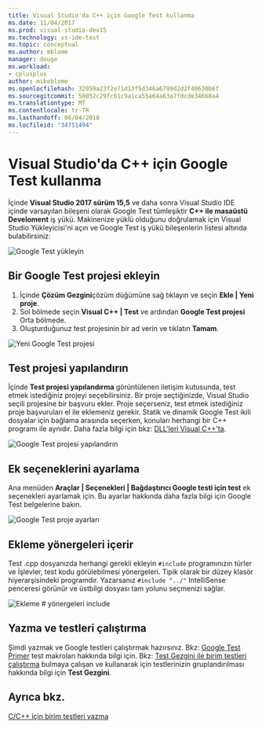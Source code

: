 ```yaml
---
title: Visual Studio'da C++ için Google Test kullanma
ms.date: 11/04/2017
ms.prod: visual-studio-dev15
ms.technology: vs-ide-test
ms.topic: conceptual
ms.author: mblome
manager: douge
ms.workload:
- cplusplus
author: mikeblome
ms.openlocfilehash: 32059a23f2e71d13f5d346a6799d2d2f40630b6f
ms.sourcegitcommit: 58052c29fc61c9a1ca55a64a63a7fdcde34668a4
ms.translationtype: MT
ms.contentlocale: tr-TR
ms.lasthandoff: 06/04/2018
ms.locfileid: "34751494"
---
```

# <a name="how-to-use-google-test-for-c-in-visual-studio"></a>Visual Studio'da C++ için Google Test kullanma
İçinde **Visual Studio 2017 sürüm 15,5** ve daha sonra Visual Studio IDE içinde varsayılan bileşeni olarak Google Test tümleşiktir **C++ ile masaüstü Develoment** iş yükü. Makinenize yüklü olduğunu doğrulamak için Visual Studio Yükleyicisi'ni açın ve Google Test iş yükü bileşenlerin listesi altında bulabilirsiniz:

![Google Test yükleyin](media/cpp-google-component.png)

## <a name="add-a-google-test-project-to-the-solution"></a>Bir Google Test projesi ekleyin
1. İçinde **Çözüm Gezgini**çözüm düğümüne sağ tıklayın ve seçin **Ekle | Yeni proje**.
2. Sol bölmede seçin **Visual C++ | Test** ve ardından **Google Test projesi** Orta bölmede.
3. Oluşturduğunuz test projesinin bir ad verin ve tıklatın **Tamam**.

![Yeni Google Test projesi](media/cpp-gtest-new-project.png)

## <a name="configure-the-test-project"></a>Test projesi yapılandırın
İçinde **Test projesi yapılandırma** görüntülenen iletişim kutusunda, test etmek istediğiniz projeyi seçebilirsiniz. Bir proje seçtiğinizde, Visual Studio seçili projesine bir başvuru ekler. Proje seçerseniz, test etmek istediğiniz proje başvuruları el ile eklemeniz gerekir. Statik ve dinamik Google Test ikili dosyalar için bağlama arasında seçerken, konuları herhangi bir C++ programı ile aynıdır. Daha fazla bilgi için bkz: [DLL'leri Visual C++'ta](/cpp/build/dlls-in-visual-cpp).

 ![Google Test projesi yapılandırın](media/cpp-gtest-config.png)

## <a name="set-additional-options"></a>Ek seçeneklerini ayarlama
Ana menüden **Araçlar | Seçenekleri | Bağdaştırıcı Google testi için test** ek seçenekleri ayarlamak için. Bu ayarlar hakkında daha fazla bilgi için Google Test belgelerine bakın.

 ![Google Test proje ayarları](media/cpp-gtest-settings.png)

## <a name="add-include-directives"></a>Ekleme yönergeleri içerir
Test .cpp dosyanızda herhangi gerekli ekleyin `#include` programınızın türler ve İşlevler, test kodu görülebilmesi yönergeleri. Tipik olarak bir düzey klasör hiyerarşisindeki programdır. Yazarsanız `#include "../"` IntelliSense penceresi görünür ve üstbilgi dosyası tam yolunu seçmenizi sağlar.

![Ekleme # yönergeleri include](media/cpp-gtest-includes.png)

## <a name="write-and-run-tests"></a>Yazma ve testleri çalıştırma
Şimdi yazmak ve Google testleri çalıştırmak hazırsınız. Bkz: [Google Test Primer](https://github.com/google/googletest/blob/master/googletest/docs/Primer.md) test makroları hakkında bilgi için. Bkz: [Test Gezgini ile birim testleri çalıştırma](run-unit-tests-with-test-explorer.md) bulmaya çalışan ve kullanarak için testlerinizin gruplandırılması hakkında bilgi için **Test Gezgini**.

## <a name="see-also"></a>Ayrıca bkz.
[C/C++ için birim testleri yazma](writing-unit-tests-for-c-cpp.md)










